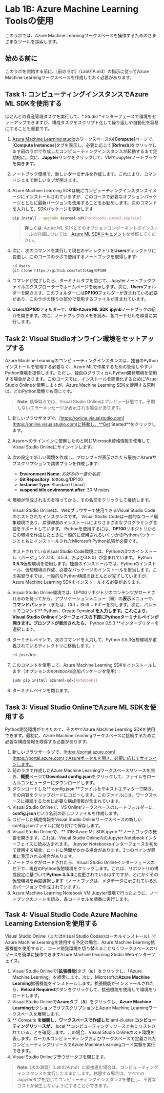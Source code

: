 # Lab 1B: Azure Machine Learning Toolsの使用

このラボでは、Azure Machine Learningワークスペースを操作するためのさまざまなツールを探索します。

## 始める前に

このラボを開始する前に、[前のラボ]（Lab01A.md）の指示に従ってAzure Machine Learningワークスペースを作成しておく必要があります。

## Task 1: コンピューティングインスタンスでAzure ML SDKを使用する

ほとんどの資産管理タスクを実行して、* Studio *インターフェースで環境をセットアップできますが、構成タスクをスクリプト化して繰り返しや自動化を容易にすることも重要です。

1. [Azure Machine Learning studio](https://ml.azure.com)のワークスペースの[**Compute**]ページで、[**Compute Instances**]タブを表示し、必要に応じて[**Refresh**]をクリックします前のラボで作成したコンピューティングインスタンスが起動するまで定期的に。次に、**Jupyter**リンクをクリックして、VMでJupyterノートブックを開きます。

2. ノートブック環境で、新しい**ターミナル**を作成します。これにより、コマンドシェルで新しいタブが開きます。

3. Azure Machine Learning SDKは既にコンピューティングインスタンスイメージにインストールされていますが、このコースで必要なオプションパッケージとともに最新バージョンを使用することをお勧めします。次のコマンドを入力して、SDKパッケージを更新します:

    ```bash
    pip install --upgrade azureml-sdk[notebooks,automl,explain]
    ```

    > **詳しくは**: Azure ML SDKとそのオプションコンポーネントのインストールの詳細については、[Azure ML SDKドキュメント](https://docs.microsoft.com/python/api/overview/azure/ml/install?view=azure-ml-py)を参照してください。 

4. 次に、次のコマンドを実行して現在のディレクトリを**Users**ディレクトリに変更し、このコースのラボで使用するノートブックを取得します:

    ```bash
    cd Users
    git clone https://github.com/tottokug/DP100
    ```

5. コマンドが完了したら、ターミナルタブを閉じて、Jupyterノートブックファイルエクスプローラーでホームページを表示します。次に、**Users**フォルダーを開きます。このフォルダーには**DP100**フォルダーが含まれている必要があり、このラボの残りの部分で使用するファイルが含まれています。
6. **Users/DP100**フォルダーで、**01B-Azure ML SDK.ipynb**ノートブックの紹介を開きます。次に、ノートブックのメモを読み、各コードセルを順番に実行します。

## Task 2: Visual Studioオンライン環境をセットアップする

Azure Machine Learningのコンピューティングインスタンスは、独自のPythonインストールを管理する必要なく、Azure MLで作業するための管理しやすいPython環境を提供します。ただし、独自のグラフィカルPython開発環境を使用する場合があります。このコースでは、インストールを簡素化するためにVisual Studio Onlineを使用しますが、Azure Machine Learning SDKを使用する原則は、どのPython環境でも同じです。

> **Note**: 執筆時点では、Visual Studio Onlineは*プレビュー*状態です。予期しないエラーメッセージが表示される場合があります。

1. 新しいブラウザタブで、[https://online.visualstudio.com](https://online.visualstudio.com)に移動し、**Get Started**をクリックします。
2. Azureへのサインインに使用したのと同じMicrosoft資格情報を使用してVisual Studio Onlineにサインインします。
3. 次の設定で新しい環境を作成し、プロンプトが表示されたら最初にAzureサブスクリプションで請求プランを作成します:
    - **Environment Name**: *お好みの一意の名前*
    - **Git Repository**: tottokug/DP100
    - **Instance Type**: Standard (Linux)
    - **suspend idle environment after**: 30 Minutes
4. 環境が作成されるのを待ってから、その名前をクリックして接続します。

    Visual Studio Onlineは、Webブラウザーで使用できるVisual Studio Codeのホストされたインスタンスです。 Visual Studio Codeは一般的なコード編集環境であり、*拡張機能*のインストールによりさまざまなプログラミング言語をサポートしています。 Pythonを使用するには、**DP100**リポジトリからこの環境を作成したときに一般的に使用されるいくつかのPythonパッケージとともにインストールされたMicrosoft Python拡張が必要です。

    ホストされているVisual Studio Code環境には、Pythonの3つのインストール（バージョン2.7.13、3.5.3、および3.8.0）が含まれています。 Python **3.5.3**仮想環境を使用します。独自のインストールでは、Pythonのインストール、仮想環境の作成、必要なパッケージのインストールを担当します。この実習ラボでは、一般的なPython構成のほとんどが完了していますが、Azure Machine Learning SDKをインストールする必要があります。

5. Visual Studio Online環境では、DP100リポジトリのコンテンツがロードされるのを待ってから、アプリケーションメニュー（**☰**）の**表示**メニューで、**コマンドパレット**（または、Ctrl + Shift + Pキーを押します。次に、パレットでコマンド** Python：Create Terminal **を入力します。これにより、Visual Studio Onlineインターフェイスの下部にPythonターミナルペインが開きます。プロンプトが表示されたら、** Python 3.5.3 **インタープリターを選択します。

6. ターミナルペインで、次のコマンドを入力して、Python 3.5.3仮想環境が定義されているディレクトリに移動します。:

    ````bash
    cd /usr/bin
    ````

7. このコマンドを使用して、Azure Machine Learning SDKをインストールします（オプションの*notebooks*追加パッケージを使用）:

    ```bash
    sudo pip install azureml-sdk[notebooks]
    ```

8. ターミナルペインを閉じます。

## Task 3: Visual Studio OnlineでAzure ML SDKを使用する

Python開発環境ができたので、その中でAzure Machine Learning SDKを使用できます。最初に、Azure Machine Learningワークスペースに接続するために必要な構成情報を取得する必要があります。

1. 新しいブラウザータブで、[https://portal.azure.com](https://portal.azure.com)でAzureポータルを開き、必要に応じてサインインします。
2. 前のラボで作成したAzure Machine Learningワークスペースリソースを開き、**概要**ページで**Download config.json**をクリックして、ファイルをローカルコンピューターにダウンロードします。
3. ダウンロードした** config.json **ファイルをテキストエディターで開き、その内容をクリップボードにコピーします。このファイルには、ワークスペースに接続するために必要な構成情報が含まれています。
4. Visual Studio Onlineで、VS Onlineワークスペースのルートフォルダーに**config.json**という名前の新しいファイルを作成します。
5. コピーした構成情報をVisual Studio Onlineワークスペースの新しいconfig.jsonファイルに貼り付けて保存します。
6. Visual Studio Onlineで、** 01B-Azure ML SDK.ipynb **ノートブックの概要を開きます。これは、Visual Studio Online内のJupyter Notebookインターフェイスに読み込まれます。 Jupyter Notebooksインターフェースを初めて使用する場合、ロードに時間がかかる場合があります。2つのペインが簡単に表示される場合があります。
7. ノートブックがロードされたら、Visual Studio Onlineインターフェースの左下で、現在のPython仮想環境をクリックします。これは、リポジトリの構成設定に基づいて**Python 3.5.3**に変更されているはずですが、とにかくその仮想環境を再度選択します（ノートブックは、メタデータに示されている別のバージョンで作成されています）。
8. Azure Machine Learning Notebook VM Jupyter環境で行ったように、ノートブックのノートを読み、各コードセルを順番に実行します。

## Task 4: Visual Studio Code Azure Machine Learning Extensionを使用する

Visual Studio Online（またはVisual Studio Codeのローカルインストール）でAzure Machine Learningを使用する予定の場合、Azure Machine Learning拡張機能を使用すると、コード開発環境を切り替えることなくワークスペースのリソースを簡単に操作できますAzure Machine Learning Studio Webインターフェイス。

1. Visual Studio Onlineで[**拡張機能**]タブ（⊞）をクリックし、「Azure Machine Learning」を検索します。次に、Microsoftの**Azure Machine Learning**拡張機能をインストールします。拡張機能がインストールされたら、**Reload Required**ボタンをクリックして、拡張機能を使用して環境をリロードします。
2. Visual Studio Onlineで**Azure**タブ（**&Delta;**）をクリックし、**Azure Machine Learning**セクションでサブスクリプションとAzure Machine Learningワークスペースを展開します。
3. ** Compute **を展開し、ワークスペースで作成した** aml-cluster **コンピューティングリソースが、** local **コンピューティングリソースと共にリストされていることを確認します。この場合、Visual Studio Onlineホスト環境を表します。ローカルコンピューティングおよびワークスペースで定義されたコンピューティングリソースでAzure Machine Learningコード実験を実行できます。
4. Visual Studio Onlineブラウザータブを閉じます。

> **Note**: [次の演習]（Lab02A.md）に直接進む場合は、コンピューティングインスタンスを実行したままにします。休憩する場合は、すべてのJupyterタブを閉じてコンピューティングインスタンスを**停止**し、不要なコストが発生しないようにすることができます。